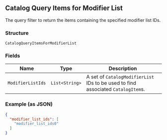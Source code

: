 ## Catalog Query Items for Modifier List

The query filter to return the items containing the specified modifier list IDs.

### Structure

`CatalogQueryItemsForModifierList`

### Fields

| Name | Type | Description |
|  --- | --- | --- |
| `ModifierListIds` | `List<String>` | A set of `CatalogModifierList` IDs to be used to find associated `CatalogItem`s. |

### Example (as JSON)

```json
{
  "modifier_list_ids": [
    "modifier_list_ids0"
  ]
}
```

